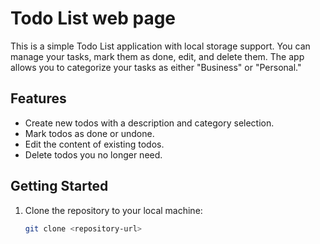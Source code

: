 # Todo List web page

This is a simple Todo List application with local storage support. You can manage your tasks, mark them as done, edit, and delete them. The app allows you to categorize your tasks as either "Business" or "Personal."

## Features

- Create new todos with a description and category selection.
- Mark todos as done or undone.
- Edit the content of existing todos.
- Delete todos you no longer need.

## Getting Started

1. Clone the repository to your local machine:

   ```bash
   git clone <repository-url>

 
